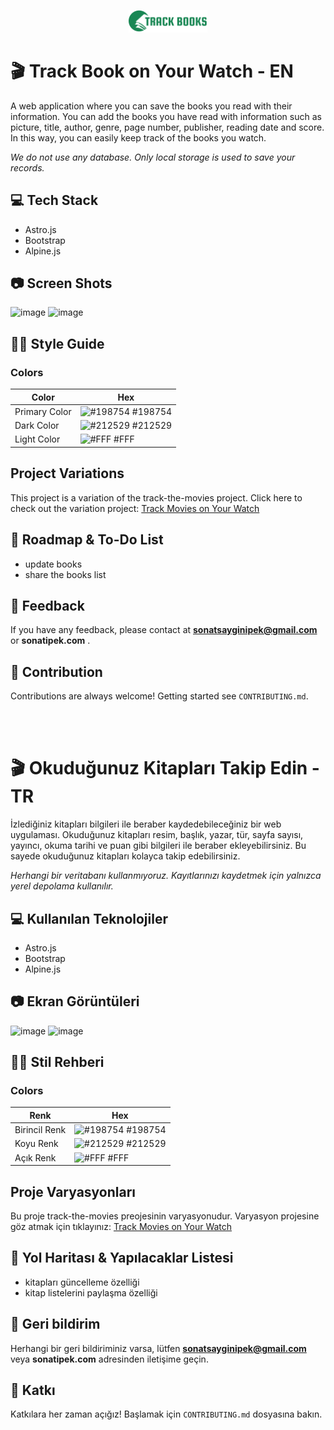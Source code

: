 <p align="center" width="100%">
    <img width="25%" src="https://raw.githubusercontent.com/sonatipek/track-the-books/main/public/logo.svg"> 
</p>


# 🎬 Track Book on Your Watch - EN
A web application where you can save the books you read with their information. You can add the books you have read with information such as picture, title, author, genre, page number, publisher, reading date and score. In this way, you can easily keep track of the books you watch.

*We do not use any database. Only local storage is used to save your records.*
## 💻 Tech Stack
- Astro.js
- Bootstrap
- Alpine.js

## 📷 Screen Shots
![image](https://github.com/sonatipek/track-the-books/assets/80075444/e37e93c7-0c9f-4238-8bb8-fadb9cf664c6)
![image](https://github.com/sonatipek/track-the-books/assets/80075444/43cff613-2b0c-4a64-b8ae-b73c79857311)


## 💅🏼 Style Guide
### Colors

| Color             | Hex                                                               |
| ----------------- | ------------------------------------------------------------------ |
| Primary Color | ![#198754](https://placehold.co/10x10/198754/198754) #198754 |
| Dark Color | ![#212529](https://placehold.co/10x10/212529/212529) #212529 |
| Light Color | ![#FFF](https://placehold.co/10x10/white/white) #FFF | 

## Project Variations
This project is a variation of the track-the-movies project. Click here to check out the variation project: [Track Movies on Your Watch](https://github.com/sonatipek/track-the-movies)

## 📍 Roadmap & To-Do List
- update books
- share the books list
  
## 🌟 Feedback
If you have any feedback, please contact at **sonatsayginipek@gmail.com** or **sonatipek.com** .

## 🤝 Contribution
Contributions are always welcome!
Getting started see `CONTRIBUTING.md`.

<br><br>

# 🎬 Okuduğunuz Kitapları Takip Edin - TR
İzlediğiniz kitapları bilgileri ile beraber kaydedebileceğiniz bir web uygulaması. Okuduğunuz kitapları resim, başlık, yazar, tür, sayfa sayısı, yayıncı, okuma tarihi ve puan gibi bilgileri ile beraber ekleyebilirsiniz. Bu sayede okuduğunuz kitapları kolayca takip edebilirsiniz.

*Herhangi bir veritabanı kullanmıyoruz. Kayıtlarınızı kaydetmek için yalnızca yerel depolama kullanılır.*
## 💻 Kullanılan Teknolojiler
- Astro.js
- Bootstrap
- Alpine.js

## 📷 Ekran Görüntüleri
![image](https://github.com/sonatipek/track-the-books/assets/80075444/e37e93c7-0c9f-4238-8bb8-fadb9cf664c6)
![image](https://github.com/sonatipek/track-the-books/assets/80075444/43cff613-2b0c-4a64-b8ae-b73c79857311)

## 💅🏼 Stil Rehberi
### Colors

| Renk             | Hex                                                               |
| ----------------- | ------------------------------------------------------------------ |
| Birincil Renk | ![#198754](https://placehold.co/10x10/198754/198754) #198754 |
| Koyu Renk | ![#212529](https://placehold.co/10x10/212529/212529) #212529 |
| Açık Renk | ![#FFF](https://placehold.co/10x10/white/white) #FFF | 

## Proje Varyasyonları
Bu proje track-the-movies preojesinin varyasyonudur. Varyasyon projesine göz atmak için tıklayınız:  [Track Movies on Your Watch](https://github.com/sonatipek/track-the-movies)

## 📍 Yol Haritası & Yapılacaklar Listesi
- kitapları güncelleme özelliği
- kitap listelerini paylaşma özelliği

## 🌟 Geri bildirim
Herhangi bir geri bildiriminiz varsa, lütfen **sonatsayginipek@gmail.com** veya **sonatipek.com** adresinden iletişime geçin.

## 🤝 Katkı
Katkılara her zaman açığız!
Başlamak için `CONTRIBUTING.md` dosyasına bakın.
